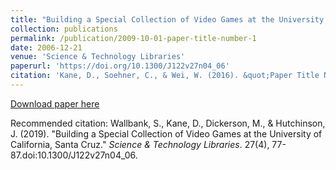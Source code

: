 ```yaml
---
title: "Building a Special Collection of Video Games at the University of California, Santa Cruz"
collection: publications
permalink: /publication/2009-10-01-paper-title-number-1
date: 2006-12-21
venue: 'Science & Technology Libraries'
paperurl: 'https://doi.org/10.1300/J122v27n04_06'
citation: 'Kane, D., Soehner, C., & Wei, W. (2016). &quot;Paper Title Number 1.&quot; <i>Science & Technology Libraries</i>. 27(4), 77-87.'
---
```

[Download paper here](https://doi.org/10.1300/J122v27n04_06)

Recommended citation: Wallbank, S., Kane, D., Dickerson, M., & Hutchinson, J. (2019). &quot;Building a Special Collection of Video Games at the University of California, Santa Cruz.&quot; <i>Science & Technology Libraries</i>. 27(4), 77-87.doi:10.1300/J122v27n04_06.
